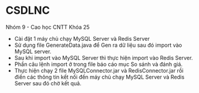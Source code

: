# CSDLNC
Nhóm 9 - Cao học CNTT Khóa 25
- Cài đặt 1 máy chủ chạy MySQL Server và Redis Server
- Sử dụng file GenerateData.java để Gen ra dữ liệu sau đó import vào MySQL server.
- Sau khi import vào MySQL Server thì thực hiện import vào Redis Server.
- Phần câu lệnh import ở trong file báo cáo mục So sánh và đánh giá.
- Thực hiện chạy 2 file MySQLConnector.jar và RedisConnector.jar rồi điền các thông tin kết nối đến máy chủ chạy MySQL Server và Redis Server sau đó chờ kết quả.

